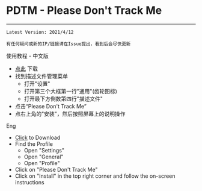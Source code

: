 # PDTM - Please Don't Track Me  
---------------------------------------  
    Latest Version: 2021/4/12  
  
    有任何疑问或新的IP/链接请在Issue提出，看到后会尽快更新  
  
使用教程 - 中文版  
- [点此](https://cdn.jsdelivr.net/gh/jimmyk1m/PDTM/PDTM.mobileconfig) 下载  
- 找到描述文件管理菜单  
    - 打开"设置"  
    - 打开第三个大框第一行"通用"(齿轮图标)  
    - 打开最下方倒数第四行"描述文件"  
- 点击“Please Don't Track Me”  
- 点右上角的"安装"，然后按照屏幕上的说明操作  
  
  
Eng  
- [Click](https://cdn.jsdelivr.net/gh/jimmyk1m/PDTM/PDTM.mobileconfig) to Download  
- Find the Profile  
    - Open "Settings"  
    - Open "General"  
    - Open "Profile"  
- Click on "Please Don't Track Me"  
- Click on "Install" in the top right corner and follow the on-screen instructions  
